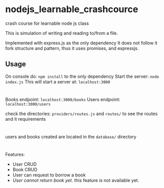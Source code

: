 # nodejs_learnable_crashcource
crash course for learnable node js class

This is simulation of writing and reading to/from a file.

Implemented with express.js as the only dependency
It does not follow it fork structure and pattern, thus it uses promises, and expressjs.

## Usage
On console do: `npm install` to the only dependency
Start the server: `node index.js`
This will start a server at: `localhost:3000`
#
Books endpoint: `localhost:3000/books`
Users endpoint: `localhost:3000/users`

check the directories: `providers/routes.js` and `routes/` to see the routes and it requirements

#
users and books created are located in the `database/` directory

#
Features:
- User CRUD
- Book CRUD
- User can request to borrow a book
- *User cannot return book yet*. this feature is not available yet.

